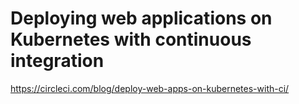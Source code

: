 # Deploying web applications on Kubernetes with continuous integration
https://circleci.com/blog/deploy-web-apps-on-kubernetes-with-ci/
